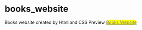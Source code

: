 # books_website
Books website created by Html and CSS
Preview <a href="https://ibso03.github.io/books_website/" style="background-color:yellow ; color: grey; border-radius: 10px; type:button; ">Books Website </a>
